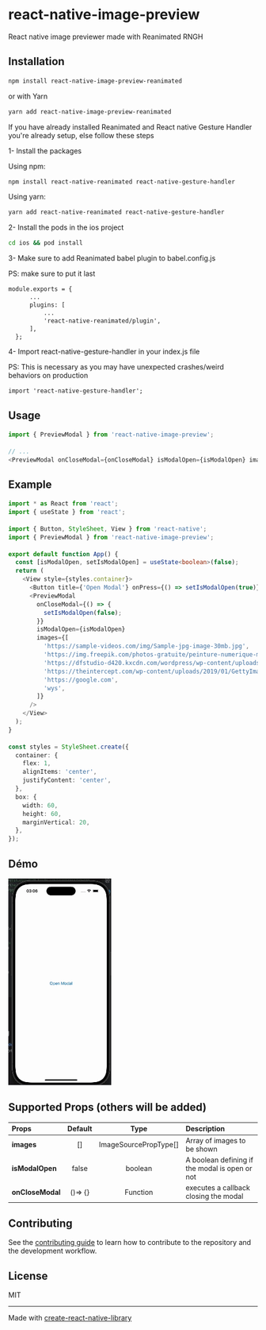 # react-native-image-preview

React native image previewer made with Reanimated RNGH

## Installation

```sh
npm install react-native-image-preview-reanimated
```
or with Yarn
```sh
yarn add react-native-image-preview-reanimated
```
If you have already installed Reanimated and React native Gesture Handler you're already setup, else follow these steps

1- Install the packages

Using npm:
```sh
npm install react-native-reanimated react-native-gesture-handler
```
Using yarn:
```sh
yarn add react-native-reanimated react-native-gesture-handler
```
2- Install the pods in the ios project
```sh
cd ios && pod install
```

3- Make sure to add Reanimated babel plugin to babel.config.js

PS: make sure to put it last
```
module.exports = {
      ...
      plugins: [
          ...
          'react-native-reanimated/plugin',
      ],
  };
```

4- Import react-native-gesture-handler in your index.js file

PS: This is necessary as you may have unexpected crashes/weird behaviors on production
```
import 'react-native-gesture-handler';
```

## Usage

```js
import { PreviewModal } from 'react-native-image-preview';

// ...
<PreviewModal onCloseModal={onCloseModal} isModalOpen={isModalOpen} images={[]}/>
```

## Example
``` typescript jsx
import * as React from 'react';
import { useState } from 'react';

import { Button, StyleSheet, View } from 'react-native';
import { PreviewModal } from 'react-native-image-preview';

export default function App() {
  const [isModalOpen, setIsModalOpen] = useState<boolean>(false);
  return (
    <View style={styles.container}>
      <Button title={'Open Modal'} onPress={() => setIsModalOpen(true)} />
      <PreviewModal
        onCloseModal={() => {
          setIsModalOpen(false);
        }}
        isModalOpen={isModalOpen}
        images={[
          'https://sample-videos.com/img/Sample-jpg-image-30mb.jpg',
          'https://img.freepik.com/photos-gratuite/peinture-numerique-montagne-arbre-colore-au-premier-plan_1340-25699.jpg?size=626&ext=jpg&ga=GA1.1.1826414947.1699142400&semt=ais',
          'https://dfstudio-d420.kxcdn.com/wordpress/wp-content/uploads/2019/06/digital_camera_photo-1080x675.jpg',
          'https://theintercept.com/wp-content/uploads/2019/01/GettyImages-1077343584-1547140810-e1547141434550.jpg?fit=5000%2C2500',
          'https://google.com',
          'wys',
        ]}
      />
    </View>
  );
}

const styles = StyleSheet.create({
  container: {
    flex: 1,
    alignItems: 'center',
    justifyContent: 'center',
  },
  box: {
    width: 60,
    height: 60,
    marginVertical: 20,
  },
});

```

## Démo
<img src="example/PreviewModal.gif" alt='Demo video'>

## Supported Props (others will be added)

| Props            | Default |         Type          | Description                                    |
|:-----------------|:-------:|:---------------------:|:-----------------------------------------------|
| **images**       |   []    | ImageSourcePropType[] | Array of images to be shown                    |
| **isModalOpen**  |  false  |        boolean        | A boolean defining if the modal is open or not |
| **onCloseModal** | ()=> {} |       Function        | executes a callback closing the modal          |

## Contributing

See the [contributing guide](CONTRIBUTING.md) to learn how to contribute to the repository and the development workflow.

## License

MIT

---

Made with [create-react-native-library](https://github.com/callstack/react-native-builder-bob)
